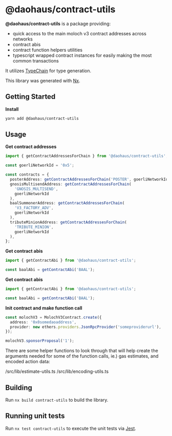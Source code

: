 # @daohaus/contract-utils

**@daohaus/contract-utils** is a package providing:

- quick access to the main moloch v3 contract addresses across networks
- contract abis
- contract function helpers utilities
- typescript wrapped contract instances for easily making the most common transactions

It utilizes [TypeChain](https://github.com/dethcrypto/TypeChain) for type generation.

This library was generated with [Nx](https://nx.dev).

## Getting Started

**Install**

```sh
yarn add @daohaus/contract-utils
```

## Usage

**Get contract addresses**

```ts
import { getContractAddressesForChain } from '@daohaus/contract-utils';

const goerliNetworkId = '0x5';

const contracts = {
  posterAddress: getContractAddressesForChain('POSTER', goerliNetworkId),
  gnosisMultisendAddress: getContractAddressesForChain(
    'GNOSIS_MULTISEND',
    goerliNetworkId
  ),
  baalSummonerAddress: getContractAddressesForChain(
    'V3_FACTORY_ADV',
    goerliNetworkId
  ),
  tributeMinionAddress: getContractAddressesForChain(
    'TRIBUTE_MINION',
    goerliNetworkId
  ),
};
```

**Get contract abis**

```ts
import { getContractAbi } from '@daohaus/contract-utils';

const baalAbi = getContractAbi('BAAL');
```

**Get contract abis**

```ts
import { getContractAbi } from '@daohaus/contract-utils';

const baalAbi = getContractAbi('BAAL');
```

**Init contract and make function call**

```ts
const molochV3 = MolochV3Contract.create({
  address: '0x0somedaoaddress',
  provider: new ethers.providers.JsonRpcProvider('someproviderurl'),
});

molochV3.sponsorProposal('1');
```

There are some helper functions to look through that will help create the arguments needed for some of the function calls, ie.) gas estimates, and encoded action data:

/src/lib/estimate-utils.ts
/src/lib/encoding-utils.ts

## Building

Run `nx build contract-utils` to build the library.

## Running unit tests

Run `nx test contract-utils` to execute the unit tests via [Jest](https://jestjs.io).
